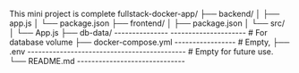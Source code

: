 This mini project is complete
fullstack-docker-app/
├── backend/
│ ├── app.js
│ └── package.json
├── frontend/
│ ├── package.json
│ └── src/
│ └── App.js
├── db-data/ --------------- --------------------- # For database volume
├── docker-compose.yml ----------------- # Empty,
├── .env -------------------------------------------- # Empty for future use.
└── README.md ------------------------------
